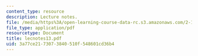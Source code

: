 ```yaml
---
content_type: resource
description: Lecture notes.
file: /media/https%3A/open-learning-course-data-rc.s3.amazonaws.com/2-158j-computational-geometry-spring-2003/3a77ce2173073840510f548601cd36b4_lecnotes13.pdf
file_type: application/pdf
resourcetype: Document
title: lecnotes13.pdf
uid: 3a77ce21-7307-3840-510f-548601cd36b4
---
```


